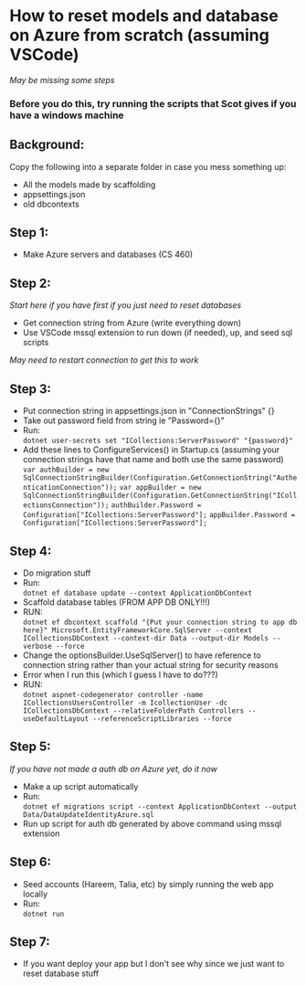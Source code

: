 # How to reset models and database on Azure from scratch (assuming VSCode)

*May be missing some steps*

### Before you do this, try running the scripts that Scot gives if you have a windows machine

## Background:

Copy the following into a separate folder in case you mess something up:
+ All the models made by scaffolding
+ appsettings.json
+ old dbcontexts

## Step 1:

+ Make Azure servers and databases (CS 460)

## Step 2:

*Start here if you have first if you just need to reset databases*

+ Get connection string from Azure (write everything down)
+ Use VSCode mssql extension to run down (if needed), up, and seed sql scripts

*May need to restart connection to get this to work*

## Step 3:

+ Put connection string in appsettings.json in "ConnectionStrings" {}
+ Take out password field from string ie "Password={}"
+ Run:  \
    `dotnet user-secrets set "ICollections:ServerPassword" "{password}"`
+ Add these lines to ConfigureServices() in Startup.cs (assuming your connection strings have that name and both use the same password) \
    `var authBuilder = new SqlConnectionStringBuilder(Configuration.GetConnectionString("AuthenticationConnection"));`
            `var appBuilder = new SqlConnectionStringBuilder(Configuration.GetConnectionString("ICollectionsConnection"));`
            `authBuilder.Password = Configuration["ICollections:ServerPassword"];`
            `appBuilder.Password = Configuration["ICollections:ServerPassword"];`

## Step 4:

+ Do migration stuff
+ Run: \
    `dotnet ef database update --context ApplicationDbContext`
+ Scaffold database tables (FROM APP DB ONLY!!!)
+ RUN: \
    `dotnet ef dbcontext scaffold "{Put your connection string to app db here}" Microsoft.EntityFrameworkCore.SqlServer --context ICollectionsDbContext --context-dir Data --output-dir Models --verbose --force`
+ Change the optionsBuilder.UseSqlServer() to have reference to connection string rather than your actual string for security reasons
+ Error when I run this (which I guess I have to do???)
+ RUN: \
    `dotnet aspnet-codegenerator controller -name ICollectionsUsersController -m IcollectionUser -dc ICollectionsDbContext --relativeFolderPath Controllers --useDefaultLayout --referenceScriptLibraries --force`

## Step 5:

*If you have not made a auth db on Azure yet, do it now*

+ Make a up script automatically
+ Run: \
    `dotnet ef migrations script --context ApplicationDbContext --output Data/DataUpdateIdentityAzure.sql`
+ Run up script for auth db generated by above command using mssql extension

## Step 6:

+ Seed accounts (Hareem, Talia, etc) by simply running the web app locally
+ Run: \
    `dotnet run`

## Step 7:

+ If you want deploy your app but I don't see why since we just want to reset database stuff

